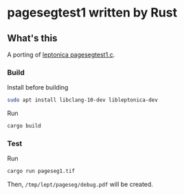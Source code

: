 # pagesegtest1 written by Rust

## What's this
A porting of [leptonica pagesegtest1.c](https://github.com/DanBloomberg/leptonica/blob/master/prog/pagesegtest1.c).

### Build
Install before building
```bash
sudo apt install libclang-10-dev libleptonica-dev
```

Run
```bash
cargo build
```

### Test
Run
```bash
cargo run pageseg1.tif 
```

Then, `/tmp/lept/pageseg/debug.pdf` will be created.